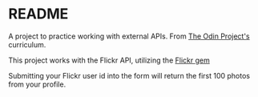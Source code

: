 # README

A project to practice working with external APIs. From [The Odin Project's](https://www.theodinproject.com/courses/ruby-on-rails/lessons/apis?ref=lnav) curriculum.

This project works with the Flickr API, utilizing the [Flickr gem](https://github.com/cyclotron3k/flickr)

Submitting your Flickr user id into the form will return the first 100 photos from your profile.
